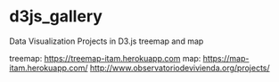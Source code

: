# d3js_gallery
Data Visualization Projects in D3.js 
treemap and map 

treemap:
https://treemap-itam.herokuapp.com
map:
https://map-itam.herokuapp.com/
http://www.observatoriodevivienda.org/projects/
